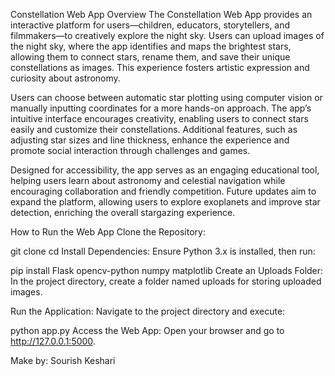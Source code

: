 Constellation Web App Overview
The Constellation Web App provides an interactive platform for users—children, educators, storytellers, and filmmakers—to creatively explore the night sky. Users can upload images of the night sky, where the app identifies and maps the brightest stars, allowing them to connect stars, rename them, and save their unique constellations as images. This experience fosters artistic expression and curiosity about astronomy.

Users can choose between automatic star plotting using computer vision or manually inputting coordinates for a more hands-on approach. The app’s intuitive interface encourages creativity, enabling users to connect stars easily and customize their constellations. Additional features, such as adjusting star sizes and line thickness, enhance the experience and promote social interaction through challenges and games.

Designed for accessibility, the app serves as an engaging educational tool, helping users learn about astronomy and celestial navigation while encouraging collaboration and friendly competition. Future updates aim to expand the platform, allowing users to explore exoplanets and improve star detection, enriching the overall stargazing experience.

How to Run the Web App
Clone the Repository:


git clone <repository-url>
cd <repository-directory>
Install Dependencies: Ensure Python 3.x is installed, then run:

pip install Flask opencv-python numpy matplotlib
Create an Uploads Folder: In the project directory, create a folder named uploads for storing uploaded images.

Run the Application: Navigate to the project directory and execute:

python app.py
Access the Web App: Open your browser and go to http://127.0.0.1:5000.



Make by: Sourish Keshari
